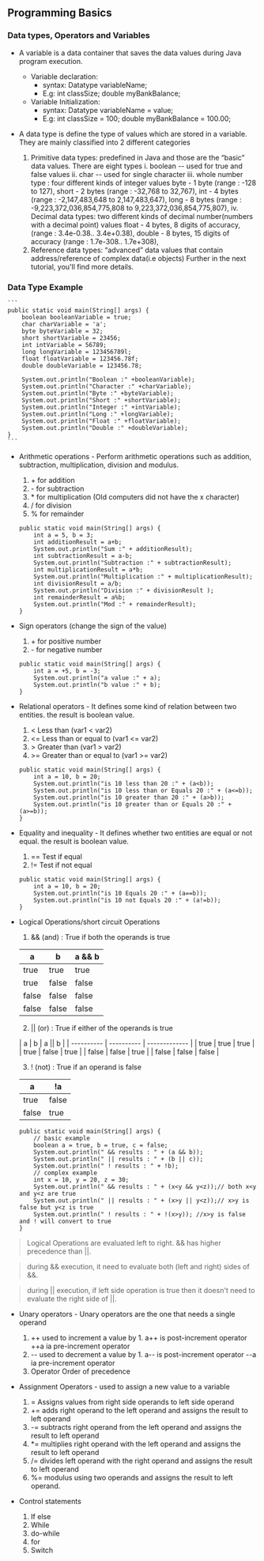 ## Programming Basics ##
###  Data types, Operators and Variables ###
- A variable is a data container that saves the data values during Java program execution.
	- Variable declaration: 
		- syntax: Datatype variableName;
		- E.g: int classSize; double myBankBalance;
	- Variable Initialization:
		- syntax: Datatype variableName = value;
		- E.g: int classSize = 100; double myBankBalance = 100.00;

-  A data type is define the type of values which are stored in a variable. They are mainly classified into 2 different categories 
	1. Primitive data types: predefined in Java and those are the “basic” data values. There are eight types
		i. boolean -- used for true and false values
		ii. char -- used for single character
		iii. whole number type : four different kinds of integer values
			byte - 1 byte 	(range : -128 to 127), 
			short - 2 bytes (range : -32,768 to 32,767),
			int - 4 bytes 	(range : -2,147,483,648 to 2,147,483,647),
			long - 8 bytes 	(range : -9,223,372,036,854,775,808 to 9,223,372,036,854,775,807),
		iv. Decimal data types: two different kinds of decimal number(numbers with a decimal point) values
			float - 4 bytes,  8 digits of accuracy,  (range : 3.4e-0.38.. 3.4e+0.38),
			double - 8 bytes, 15 digits of accuracy (range : 1.7e-308.. 1.7e+308),
	2. Reference data types: “advanced” data values that contain address/reference of complex data(i.e objects)
		Further in the next tutorial, you'll find more details.

### Data Type Example ###
    ```
	public static void main(String[] args) {
		boolean booleanVariable = true;
		char charVariable = 'a';
		byte byteVariable = 32;
		short shortVariable = 23456;
		int intVariable = 56789;
		long longVariable = 123456789l;
		float floatVariable = 123456.78f;
		double doubleVariable = 123456.78;
		
		System.out.println("Boolean :" +booleanVariable);
		System.out.println("Character :" +charVariable);
		System.out.println("Byte :" +byteVariable);
		System.out.println("Short :" +shortVariable);
		System.out.println("Integer :" +intVariable);
		System.out.println("Long :" +longVariable);
		System.out.println("Float :" +floatVariable);
		System.out.println("Double :" +doubleVariable);
	}
    ```
- Arithmetic operations - Perform arithmetic operations such as addition, subtraction, multiplication, division and modulus.
	1. \+ for addition
	2. \- for subtraction
	3. \* for multiplication (Old computers did not have the x character)
	4. / for division
	5. % for remainder
    ```
	public static void main(String[] args) {
		int a = 5, b = 3;
		int additionResult = a+b; 
		System.out.println("Sum :" + additionResult);
		int subtractionResult = a-b;
		System.out.println("Subtraction :" + subtractionResult);
		int multiplicationResult = a*b;
		System.out.println("Multiplication :" + multiplicationResult);
		int divisionResult = a/b;
		System.out.println("Division :" + divisionResult );
		int remainderResult = a%b;
		System.out.println("Mod :" + remainderResult);
	}
    ```
- Sign operators (change the sign of the value)
	1. \+ for positive number
	2. \- for negative number
	```
	public static void main(String[] args) {
		int a = +5, b = -3;
		System.out.println("a value :" + a);
		System.out.println("b value :" + b);
	}
    ```
- Relational operators - It defines some kind of relation between two entities. the result is boolean value.
	1. <    Less than 					(var1 < var2)
	2. <=   Less than or equal to  		(var1 <= var2)
	3. \>	Greater than 				(var1 > var2)
	4. \>=  Greater than or equal to 	(var1 >= var2)
	```
	public static void main(String[] args) {
		int a = 10, b = 20;
		System.out.println("is 10 less than 20 :" + (a<b));
		System.out.println("is 10 less than or Equals 20 :" + (a<=b));
		System.out.println("is 10 greater than 20 :" + (a>b));
		System.out.println("is 10 greater than or Equals 20 :" + (a>=b));
	}
    ```
- Equality and inequality - It defines whether two entities are equal or not equal. the result is boolean value.
	1. == 	Test if equal
	2. != 	Test if not equal
	```
	public static void main(String[] args) {
		int a = 10, b = 20;
		System.out.println("is 10 Equals 20 :" + (a==b));
		System.out.println("is 10 not Equals 20 :" + (a!=b));
	}
    ```
- Logical Operations/short circuit Operations
	1. && (and) : True if both the operands is true

	| 	   a  	 | 	   b  	  |     a && b 	  |
	| ---------- | ---------- | ------------- |
	| 	 true	 | 	  true	  |  	 true	  |
	| 	 true	 | 	  false	  |  	 false	  |
	| 	 false	 | 	  false	  |  	 false	  |
	| 	 false	 | 	  false	  |  	 false	  |
	
	2. || (or)	: True if either of the operands is true

	| 	   a  	 | 	   b  	  |     a || b 	  |
	| ---------- | ---------- | ------------- |
	| 	 true	 | 	  true	  |  	 true	  |
	| 	 true	 | 	  false	  |  	 true	  |
	| 	 false	 | 	  false	  |  	 true	  |
	| 	 false	 | 	  false	  |  	 false	  |
	
	3. ! (not)	: True if an operand is false

	| 	   a  	 | 	   !a  	  |
	| ---------- | ---------- |
	| 	 true	 | 	  false	  |
	| 	 false	 | 	  true	  |

	```
	public static void main(String[] args) {
		// basic example
		boolean a = true, b = true, c = false;
		System.out.println(" && results : " + (a && b)); 
		System.out.println(" || results : " + (b || c));
		System.out.println(" ! results : " + !b);
		// complex example
		int x = 10, y = 20, z = 30;
		System.out.println(" && results : " + (x<y && y<z));// both x<y and y<z are true 
		System.out.println(" || results : " + (x>y || y<z));// x>y is false but y<z is true
		System.out.println(" ! results : " + !(x>y)); //x>y is false and ! will convert to true
	}
    ```
> Logical Operations are evaluated left to right. && has higher precedence than ||. 

> during && execution, it need to evaluate both (left and right) sides of &&.

> during || execution, if left side operation is true then it doesn't need to evaluate the right side of ||.

- Unary operators - Unary operators are the one that needs a single operand 
	1. ++ used to increment a value by 1.
		a++ is post-increment operator
		++a ia pre-increment operator
	2. -- used to decrement a value by 1.
		a-- is post-increment operator
		--a ia pre-increment operator
	3. Operator Order of precedence

- Assignment Operators - used to assign a new value to a variable
	1. = Assigns values from right side operands to left side operand
	2. += adds right operand to the left operand and assigns the result to left operand
	3. -= subtracts right operand from the left operand and assigns the result to left operand
	4. \*= multiplies right operand with the left operand and assigns the result to left operand
	5. /= divides left operand with the right operand and assigns the result to left operand
	6. %= modulus using two operands and assigns the result to left operand.

- Control statements
	1. If else
	2. While
	3. do-while
	4. for
	5. Switch
